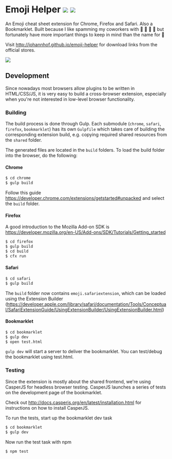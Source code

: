 Emoji Helper [![](https://travis-ci.org/johannhof/emoji-helper.svg?branch=master)](https://travis-ci.org/johannhof/emoji-helper) [![](https://img.shields.io/github/release/johannhof/emoji-helper.svg?style=flat)](https://github.com/johannhof/emoji-helper/releases)
============


An Emoji cheat sheet extension for Chrome, Firefox and Safari. Also a Bookmarklet. Built because I like spamming my coworkers with :mushroom: :pig: :rocket: :snail: but fortunately have more important things to keep in mind than the name for :moyai:

Visit http://johannhof.github.io/emoji-helper for download links from the official stores.

![](https://raw.githubusercontent.com/johannhof/emoji-helper/master/resources/firefox/firefox-1.png)


## Development

Since nowadays most browsers allow plugins to be written in HTML/CSS/JS, it is very easy to build a cross-browser extension, especially when you're not interested in low-level browser functionality.

### Building

The build process is done through Gulp. Each submodule (`chrome`, `safari`, `firefox`, `bookmarklet`) has its own `Gulpfile` which takes care of building the corresponding extension build, e.g. copying required shared resources from the `shared` folder. 

The generated files are located in the `build` folders. To load the build folder into the browser, do the following:


#### Chrome

```bash
$ cd chrome
$ gulp build
```
Follow this guide https://developer.chrome.com/extensions/getstarted#unpacked and select the `build` folder.


#### Firefox

A good introduction to the Mozilla Add-on SDK is https://developer.mozilla.org/en-US/Add-ons/SDK/Tutorials/Getting_started

```bash
$ cd firefox
$ gulp build
$ cd build
$ cfx run
```

#### Safari

```bash
$ cd safari
$ gulp build
```

The `build` folder now contains `emoji.safariextension`, which can be loaded using the Extension Builder (https://developer.apple.com/library/safari/documentation/Tools/Conceptual/SafariExtensionGuide/UsingExtensionBuilder/UsingExtensionBuilder.html)

#### Bookmarklet

```bash
$ cd bookmarklet
$ gulp dev
$ open test.html
```

`gulp dev` will start a server to deliver the bookmarklet. You can test/debug the bookmarklet using test.html.

### Testing

Since the extension is mostly about the shared frontend, we're using CasperJS for headless browser testing.
CasperJS launches a series of tests on the development page of the bookmarklet.

Check out http://docs.casperjs.org/en/latest/installation.html for instructions on how to install CasperJS.

To run the tests, start up the bookmarklet dev task

```bash
$ cd bookmarklet
$ gulp dev
```

Now run the test task with npm

```bash
$ npm test
```
